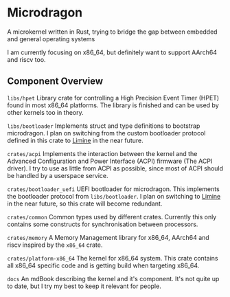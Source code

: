 # Microdragon

A microkernel written in Rust, trying to bridge the gap between embedded and general operating systems

I am currently focusing on x86_64, but definitely want to support AArch64 and riscv too.

## Component Overview

`libs/hpet`
Library crate for controlling a High Precision Event Timer (HPET) found in most x86_64 platforms. The library is finished and can be used by other kernels too in theory.

`libs/bootloader`
Implements struct and type definitions to bootstrap microdragon.
I plan on switching from the custom bootloader protocol defined in this crate to [Limine](https://github.com/limine-bootloader/limine/blob/trunk/PROTOCOL.md) in the near future.

`crates/acpi`
Implements the interaction between the kernel and the Advanced Configuration and Power Interface (ACPI) firmware (The ACPI driver). I try to use as little from ACPI as possible, since most of ACPI should be handled by a userspace service.

`crates/bootloader_uefi`
UEFI bootloader for microdragon.
This implements the bootloader protocol from `libs/bootloader`.
I plan on switching to [Limine](https://github.com/limine-bootloader/limine/blob/trunk/PROTOCOL.md) in the near future, so this crate will become redundant.

`crates/common`
Common types used by different crates.
Currently this only contains some constructs for synchronisation between processors.

`crates/memory`
A Memory Management library for x86_64, AArch64 and riscv inspired by the `x86_64` crate.

`crates/platform-x86_64`
The kernel for x86_64 system.
This crate contains all x86_64 specific code and is getting build when targeting x86_64.

`docs`
An mdBook describing the kernel and it's component.
It's not quite up to date, but I try my best to keep it relevant for people.
